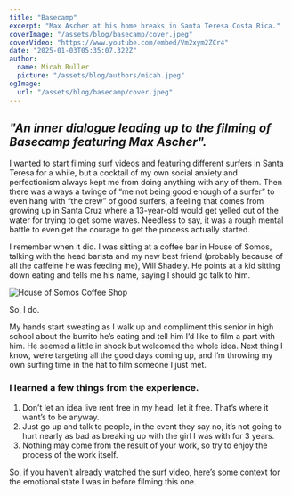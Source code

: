 ```yaml
---
title: "Basecamp"
excerpt: "Max Ascher at his home breaks in Santa Teresa Costa Rica."
coverImage: "/assets/blog/basecamp/cover.jpeg"
coverVideo: "https://www.youtube.com/embed/Vm2xym2ZCr4"
date: "2025-01-03T05:35:07.322Z"
author:
  name: Micah Buller
  picture: "/assets/blog/authors/micah.jpeg"
ogImage:
  url: "/assets/blog/basecamp/cover.jpeg"
---
```


## *"An inner dialogue leading up to the filming of Basecamp featuring Max Ascher".*

I wanted to start filming surf videos and featuring different surfers in Santa Teresa for a while, but a cocktail of my own social anxiety and perfectionism always kept me from doing anything with any of them. Then there was always a twinge of “me not being good enough of a surfer” to even hang with “the crew” of good surfers, a feeling that comes from growing up in Santa Cruz where a 13-year-old would get yelled out of the water for trying to get some waves. Needless to say, it was a rough mental battle to even get the courage to get the process actually started.

I remember when it did. I was sitting at a coffee bar in House of Somos, talking with the head barista and my new best friend (probably because of all the caffeine he was feeding me), Will Shadely. He points at a kid sitting down eating and tells me his name, saying I should go talk to him.

![House of Somos Coffee Shop](/assets/blog/basecamp/coffee.jpeg)

So, I do.

My hands start sweating as I walk up and compliment this senior in high school about the burrito he’s eating and tell him I’d like to film a part with him. He seemed a little in shock but welcomed the whole idea. Next thing I know, we’re targeting all the good days coming up, and I’m throwing my own surfing time in the hat to film someone I just met.

### I learned a few things from the experience.

1. Don’t let an idea live rent free in my head, let it free. That’s where it want’s to be anyway.
2. Just go up and talk to people, in the event they say no, it’s not going to hurt nearly as bad as breaking up with the girl I was with for 3 years.
3. Nothing may come from the result of your work, so try to enjoy the process of the work itself.

So, if you haven’t already watched the surf video, here’s some context for the emotional state I was in before filming this one.



